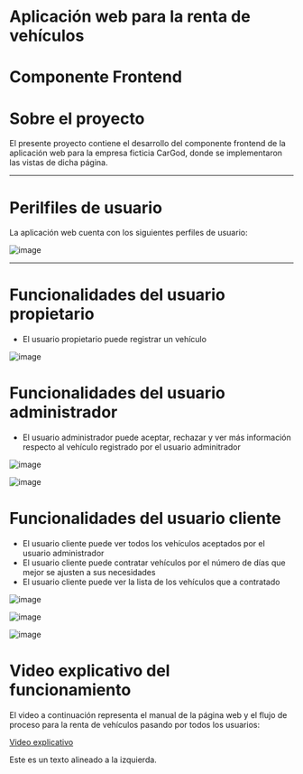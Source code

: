# Aplicación web para la renta de vehículos

# Componente Frontend


# Sobre el proyecto
El presente proyecto contiene el desarrollo del componente frontend de la aplicación web para la empresa ficticia CarGod, donde se implementaron las vistas de dicha página.
<hr>

# Perilfiles de usuario
La aplicación web cuenta con los siguientes perfiles de usuario: 

![image](https://github.com/Einarr07/Renta_de_vehiculos-FRONTEND/assets/96399138/d0241f25-5d88-4a86-a488-fd1a79ec9d97)

<hr>

# Funcionalidades del usuario propietario
<ul>
  <li>El usuario propietario puede registrar un vehículo</li>
</ul>

![image](https://github.com/Einarr07/Renta_de_vehiculos-FRONTEND/assets/96399138/c0f9f041-4abb-4bd7-970f-34909b4d1ac0)

# Funcionalidades del usuario administrador

<ul>
  <li>El usuario administrador puede aceptar, rechazar y ver más información respecto al       vehículo registrado por el usuario adminitrador</li>
</ul>

![image](https://github.com/Einarr07/Renta_de_vehiculos-FRONTEND/assets/96399138/557e1f9b-3cf9-40a4-8183-61d06aed4d9b)

![image](https://github.com/Einarr07/Renta_de_vehiculos-FRONTEND/assets/96399138/0f10517f-0c03-46f9-b374-0e76a3fe4363)

# Funcionalidades del usuario cliente

<ul>
  <li>El usuario cliente puede ver todos los vehículos aceptados por el usuario administrador</li>
  <li>El usuario cliente puede contratar vehículos por el número de días que mejor se ajusten a sus necesidades</li>
  <li>El usuario cliente puede ver la lista de los vehículos que a contratado</li>
</ul>

![image](https://github.com/Einarr07/Renta_de_vehiculos-FRONTEND/assets/96399138/5644ebfb-0f1d-48b1-bbf3-b91c0fb96f5a)

![image](https://github.com/Einarr07/Renta_de_vehiculos-FRONTEND/assets/96399138/e87a1f16-b793-4f48-ab68-11230f41d75a)

![image](https://github.com/Einarr07/Renta_de_vehiculos-FRONTEND/assets/96399138/74eb1be2-4bf0-44cd-8e6f-d54df02a75c4)

# Video explicativo del funcionamiento
El video a continuación representa el manual de la página web y el flujo de proceso para la renta de vehículos pasando por todos los usuarios: 

<a href="https://www.youtube.com/watch?v=IXywkaym-kw">Video explicativo</a>

Este es un texto alineado a la izquierda.
